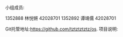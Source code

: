 小组成员:

1352888 林悦锵  42028701
1352892 谭靖儒  42028701

Git托管地址:https://github.com/tztztztztz/os.
项目说明:

